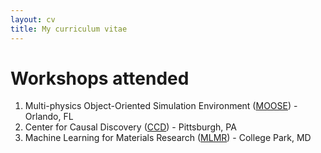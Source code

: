 ```yaml
---
layout: cv
title: My curriculum vitae
---
```


# Workshops attended

1. Multi-physics Object-Oriented Simulation Environment ([MOOSE](https://mooseframework.org/)) - Orlando, FL
1. Center for Causal Discovery ([CCD](https://www.ccd.pitt.edu/)) - Pittsburgh, PA
1. Machine Learning for Materials Research ([MLMR](https://www.nanocenter.umd.edu/events/mlmr/)) - College Park, MD
